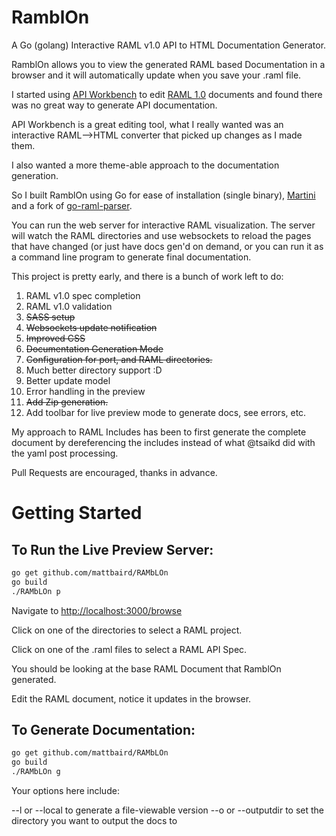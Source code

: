 # RamblOn

A Go (golang) Interactive RAML v1.0 API to HTML Documentation Generator.

RamblOn allows you to view the generated RAML based Documentation in a browser and it will automatically update when you save  your .raml file.

I started using [API Workbench](http://apiworkbench.com/) to edit [RAML 1.0](http://www.raml.org/blogs/raml-10-here) documents and found there was no great way to generate API documentation.

API Workbench is a great editing tool, what I really wanted was an interactive RAML-->HTML converter that picked up changes as I made them.

I also wanted a more theme-able approach to the documentation generation.

So I built RamblOn using Go for ease of installation (single binary), [Martini](https://github.com/go-martini/martini) and a fork of [go-raml-parser](https://github.com/tsaikd/go-raml-parser).

You can run the web server for interactive RAML visualization. The server will watch the RAML directories and use websockets to reload the pages that have changed (or just have docs gen'd on demand, or you can run it as a command line program to generate final documentation.

This project is pretty early, and there is a bunch of work left to do:

1. RAML v1.0 spec completion
2. RAML v1.0 validation
3. ~~SASS setup~~
4. ~~Websockets update notification~~
5. ~~Improved CSS~~
6. ~~Documentation Generation Mode~~
7. ~~Configuration for port, and RAML directories.~~
8. Much better directory support :D
9. Better update model
10. Error handling in the preview
11. ~~Add Zip generation.~~
12. Add toolbar for live preview mode to generate docs, see errors, etc.

My approach to RAML Includes has been to first generate the complete document by dereferencing the includes instead of what @tsaikd did with the yaml post processing.

Pull Requests are encouraged, thanks in advance.

# Getting Started

## To Run the Live Preview Server:

```bash
go get github.com/mattbaird/RAMbLOn
go build 
./RAMbLOn p
```

Navigate to [http://localhost:3000/browse](http://localhost:3000/browse)

Click on one of the directories to select a RAML project.

Click on one of the .raml files to select a RAML API Spec.

You should be looking at the base RAML Document that RamblOn generated.

Edit the RAML document, notice it updates in the browser.


## To Generate Documentation:
```bash
go get github.com/mattbaird/RAMbLOn
go build 
./RAMbLOn g
```
Your options here include:

--l or --local to generate a file-viewable version
--o or --outputdir to set the directory you want to output the docs to

